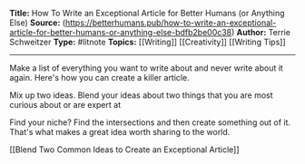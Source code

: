 **Title:** How To Write an Exceptional Article for Better Humans (or Anything Else) 
**Source:** (https://betterhumans.pub/how-to-write-an-exceptional-article-for-better-humans-or-anything-else-bdfb2be00c38)
**Author:** Terrie Schweitzer
**Type:** #litnote 
**Topics:** [[Writing]] [[Creativity]] [[Writing Tips]]

----

Make a list of everything you want to write about and never write about it again. Here's how you can create a killer article.

Mix up two ideas. Blend your ideas about two things that you are most curious about or are expert at


Find your niche? Find the intersections and then create something out of it. That's what makes a great idea worth sharing to the world.

[[Blend Two Common Ideas to Create an Exceptional Article]]